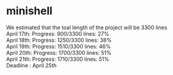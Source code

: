 # minishell

We estimated that the toal length of the project will be 3300 lines  
April 17th: Progress: 900/3300 lines: 27%  
April 18th: Progress: 1250/3300 lines: 38%  
April 19th: Progress: 1510/3300 lines: 46%  
April 20th: Progress: 1700/3300 lines: 51%  
April 21th: Progress: 1710/3300 lines: 51%  
Deadline : April 25th  

<!-- echo 'scale=3; 1700/3300' | bc -->
<!-- valgrind --leak-check=full --show-leak-kinds=all ./minishell -->
